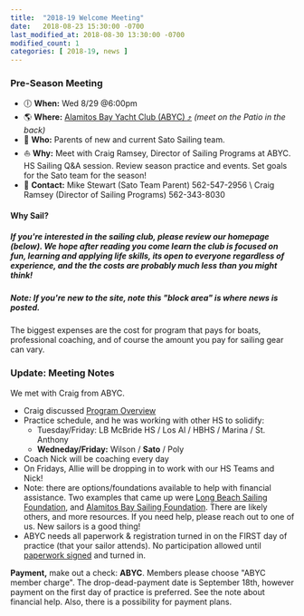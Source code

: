 ```yaml
---
title:  "2018-19 Welcome Meeting"
date:   2018-08-23 15:30:00 -0700
last_modified_at: 2018-08-30 13:30:00 -0700
modified_count: 1
categories: [ 2018-19, news ]
---
```


<h3>Pre-Season Meeting</h3>

-    :clock6: __When:__   Wed 8/29 @6:00pm
-    :earth_americas: __Where:__  [Alamitos Bay Yacht Club (ABYC) :arrow_heading_up:](https://goo.gl/maps/Vj3byDBjQrk) _(meet on the Patio in the back)_
-    :couple: __Who:__    Parents of new and current Sato Sailing team.
-    :sailboat: __Why:__    Meet with Craig Ramsey, Director of Sailing Programs at ABYC. HS Sailing Q&A session. Review season practice and events. Set goals for the Sato team for the season!
-    :iphone: __Contact:__  Mike Stewart (Sato Team Parent) 562-547-2956 \\ Craig Ramsey (Director of Sailing Programs) 562-343-8030


<div class="alert alert-info">
<h4>Why Sail?</h4>
<!--img src="/assets/images/2018-PCCs-eyc-race-info.jpeg" alt="regatta racing map"-->


<h5>
If you're interested in the sailing club, please review our homepage (below). We hope after reading you come learn the club is focused on fun, learning and applying life skills, its open to everyone <em>regardless of experience,</em> and the the costs are probably much less than you might think!
</h5>
<h5>
<strong>Note:</strong> If you're new to the site, note this "block area" is where news is posted.
</h5>
</div>
<!--more-->



 The biggest expenses are the cost for program that pays for boats, professional coaching, and of course the amount you pay for sailing gear can vary.

### Update: Meeting Notes

We met with Craig from ABYC.

-   Craig discussed [Program Overview](https://d1p4n2439uoafh.cloudfront.net/images/junior/High_School_Packet_2017-2018.pdf)
-   Practice schedule, and he was working with other HS to solidify:
    -   Tuesday/Friday: LB McBride HS / Los Al / HBHS / Marina / St. Anthony
    -   **Wedneday/Friday:** Wilson / **Sato** / Poly
-   Coach Nick will be coaching every day
-   On Fridays, Allie will be dropping in to work with our HS Teams and Nick!
-   Note: there are options/foundations available to help with financial assistance. Two examples that came up were [Long Beach Sailing Foundation](http://www.lbsailingfoundation.org/), and [Alamitos Bay Sailing Foundation](https://www.alamitosbaysailingfoundation.org/). There are likely others, and more resources.  If you need help, please reach out to one of us.  New sailors is a good thing!
-   ABYC needs all paperwork & registration turned in on the FIRST day of practice (that your sailor attends). No participation allowed until [paperwork signed](/about/) and turned in.

**Payment,** make out a check:  **ABYC**. Members please choose "ABYC member charge". The drop-dead-payment date is September 18th, however payment on the first day of practice is preferred. See the note about financial help. Also, there is a possibility for payment plans.
